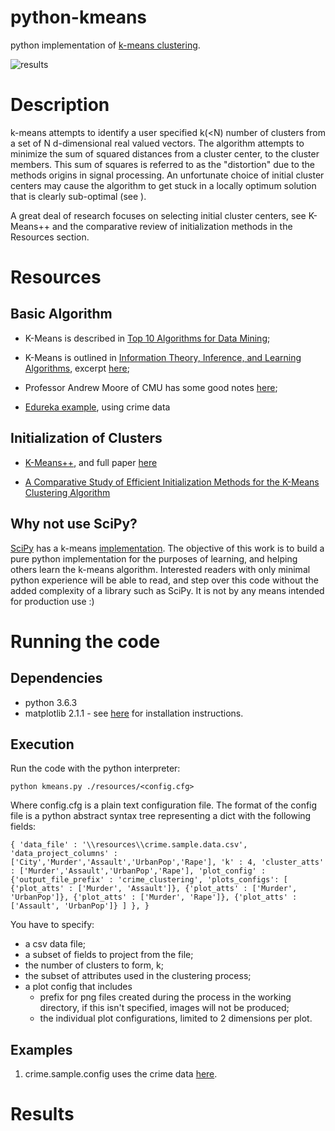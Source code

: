 # python-kmeans
python implementation of [k-means clustering](https://en.wikipedia.org/wiki/K-means_clustering).

![results](https://github.com/tofti/python-kmeans/blob/master/examples/crime.gif "Crime Example")

# Description
k-means attempts to identify a user specified k(<N) number of clusters from a set of N d-dimensional real valued vectors. The algorithm attempts to minimize the sum of squared distances from a cluster center, to the cluster members. This sum of squares is referred to as the "distortion" due to the methods origins in signal processing. An unfortunate choice of initial cluster centers may cause the algorithm to get stuck in a locally optimum solution that is clearly sub-optimal (see ). 

A great deal of research focuses on selecting initial cluster centers, see K-Means++ and the comparative review of initialization methods in the Resources section.
 
# Resources

## Basic Algorithm 
+ K-Means is described in [Top 10 Algorithms for Data Mining](https://atasehir.bel.tr/Content/Yuklemeler/Dokuman/Dokuman3_4.pdf);

+ K-Means is outlined in [Information Theory, Inference, and Learning Algorithms](http://www.inference.org.uk/mackay/itila/book.html), excerpt [here](http://www.inference.org.uk/mackay/itprnn/ps/284.292.pdf);

+ Professor Andrew Moore of CMU has some good notes [here](https://www.autonlab.org/_media/tutorials/kmeans11.pdf);

+ [Edureka example](https://www.edureka.co/blog/implementing-kmeans-clustering-on-the-crime-dataset/), using crime data

## Initialization of Clusters
+ [K-Means++](https://en.wikipedia.org/wiki/K-means%2B%2B), and full paper [here](http://ilpubs.stanford.edu:8090/778/1/2006-13.pdf)

+ [A Comparative Study of Efficient Initialization Methods for the K-Means
Clustering Algorithm](https://arxiv.org/pdf/1209.1960.pdf)

## Why not use SciPy?
[SciPy](https://scipy.org/) has a k-means [implementation](https://docs.scipy.org/doc/scipy/reference/cluster.vq.html). The objective of this work is to build a pure python implementation for the purposes of learning, and helping others learn the k-means algorithm. Interested readers with only minimal python experience will be able to read, and step over this code without the added complexity of a library such as SciPy. It is not by any means intended for production use :)

# Running the code

## Dependencies
+ python 3.6.3
+ matplotlib 2.1.1 - see [here](https://matplotlib.org/users/installing.html) for installation instructions.

## Execution
Run the code with the python interpreter: 

```python kmeans.py ./resources/<config.cfg>```

Where config.cfg is a plain text configuration file. The format of the config file is a python abstract syntax tree representing a dict with the following fields:

``
{
   'data_file' : '\\resources\\crime.sample.data.csv',
   'data_project_columns' : ['City','Murder','Assault','UrbanPop','Rape'],
   'k' : 4,
   'cluster_atts' : ['Murder','Assault','UrbanPop','Rape'],
   'plot_config' :
    {'output_file_prefix' : 'crime_clustering',
     'plots_configs': [
        {'plot_atts' : ['Murder', 'Assault']},
        {'plot_atts' : ['Murder', 'UrbanPop']},
        {'plot_atts' : ['Murder', 'Rape']},
        {'plot_atts' : ['Assault', 'UrbanPop']}
     ]
   },
}
``

You have to specify:
 + a csv data file;
 + a subset of fields to project from the file;
 + the number of clusters to form, k;
 + the subset of attributes used in the clustering process;
 + a plot config that includes
    + prefix for png files created during the process in the working directory, if this isn't specified, images will not be produced;
    + the individual plot configurations, limited to 2 dimensions per plot.

 
## Examples
1. crime.sample.config uses the crime data [here](https://www.edureka.co/blog/implementing-kmeans-clustering-on-the-crime-dataset/).

# Results

